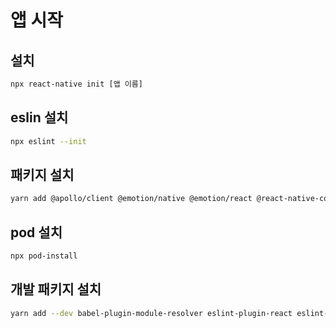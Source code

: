 # 앱 시작
## 설치
```bash
npx react-native init [앱 이름]
```

## eslin 설치
```bash
npx eslint --init
```

## 패키지 설치
```bash
yarn add @apollo/client @emotion/native @emotion/react @react-native-community/async-storage @react-native-community/masked-view @react-navigation/native @react-navigation/stack apollo3-cache-persist graphql react-native-dotenv react-native-elements react-native-gesture-handler react-native-reanimated react-native-safe-area-context react-native-screens react-native-sensitive-info react-native-vector-icons
```

## pod 설치
```bash
npx pod-install
```

## 개발 패키지 설치
```bash 
yarn add --dev babel-plugin-module-resolver eslint-plugin-react eslint-config-standard eslint-plugin-import eslint-plugin-node eslint-plugin-promise
```
